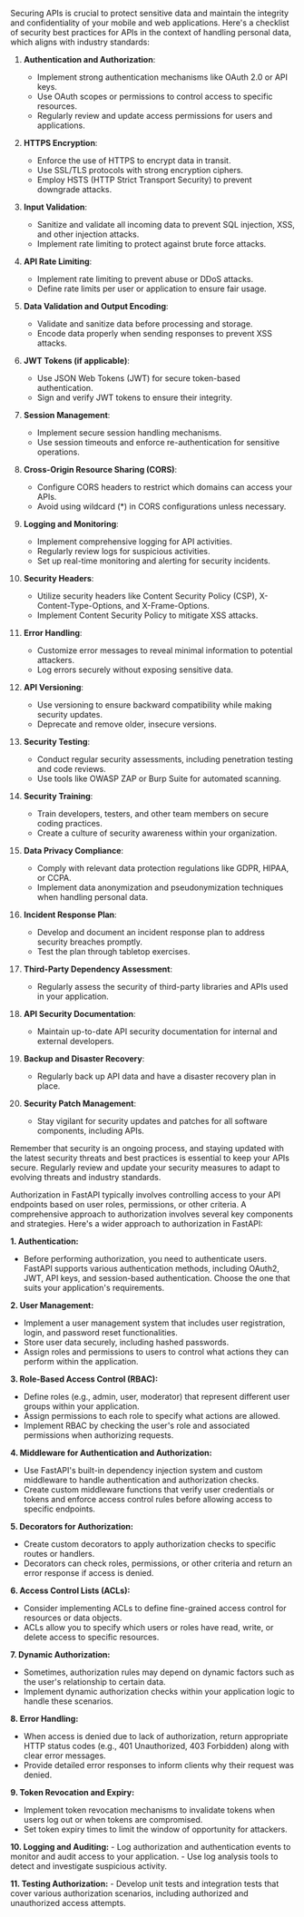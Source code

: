 Securing APIs is crucial to protect sensitive data and maintain the integrity and confidentiality of your mobile and web applications. Here's a checklist of security best practices for APIs in the context of handling personal data, which aligns with industry standards:

1. **Authentication and Authorization**:
   - Implement strong authentication mechanisms like OAuth 2.0 or API keys.
   - Use OAuth scopes or permissions to control access to specific resources.
   - Regularly review and update access permissions for users and applications.

2. **HTTPS Encryption**:
   - Enforce the use of HTTPS to encrypt data in transit.
   - Use SSL/TLS protocols with strong encryption ciphers.
   - Employ HSTS (HTTP Strict Transport Security) to prevent downgrade attacks.

3. **Input Validation**:
   - Sanitize and validate all incoming data to prevent SQL injection, XSS, and other injection attacks.
   - Implement rate limiting to protect against brute force attacks.

4. **API Rate Limiting**:
   - Implement rate limiting to prevent abuse or DDoS attacks.
   - Define rate limits per user or application to ensure fair usage.

5. **Data Validation and Output Encoding**:
   - Validate and sanitize data before processing and storage.
   - Encode data properly when sending responses to prevent XSS attacks.

6. **JWT Tokens (if applicable)**:
   - Use JSON Web Tokens (JWT) for secure token-based authentication.
   - Sign and verify JWT tokens to ensure their integrity.

7. **Session Management**:
   - Implement secure session handling mechanisms.
   - Use session timeouts and enforce re-authentication for sensitive operations.

8. **Cross-Origin Resource Sharing (CORS)**:
   - Configure CORS headers to restrict which domains can access your APIs.
   - Avoid using wildcard (*) in CORS configurations unless necessary.

9. **Logging and Monitoring**:
   - Implement comprehensive logging for API activities.
   - Regularly review logs for suspicious activities.
   - Set up real-time monitoring and alerting for security incidents.

10. **Security Headers**:
    - Utilize security headers like Content Security Policy (CSP), X-Content-Type-Options, and X-Frame-Options.
    - Implement Content Security Policy to mitigate XSS attacks.

11. **Error Handling**:
    - Customize error messages to reveal minimal information to potential attackers.
    - Log errors securely without exposing sensitive data.

12. **API Versioning**:
    - Use versioning to ensure backward compatibility while making security updates.
    - Deprecate and remove older, insecure versions.

13. **Security Testing**:
    - Conduct regular security assessments, including penetration testing and code reviews.
    - Use tools like OWASP ZAP or Burp Suite for automated scanning.

14. **Security Training**:
    - Train developers, testers, and other team members on secure coding practices.
    - Create a culture of security awareness within your organization.

15. **Data Privacy Compliance**:
    - Comply with relevant data protection regulations like GDPR, HIPAA, or CCPA.
    - Implement data anonymization and pseudonymization techniques when handling personal data.

16. **Incident Response Plan**:
    - Develop and document an incident response plan to address security breaches promptly.
    - Test the plan through tabletop exercises.

17. **Third-Party Dependency Assessment**:
    - Regularly assess the security of third-party libraries and APIs used in your application.

18. **API Security Documentation**:
    - Maintain up-to-date API security documentation for internal and external developers.

19. **Backup and Disaster Recovery**:
    - Regularly back up API data and have a disaster recovery plan in place.

20. **Security Patch Management**:
    - Stay vigilant for security updates and patches for all software components, including APIs.

Remember that security is an ongoing process, and staying updated with the latest security threats and best practices is essential to keep your APIs secure. Regularly review and update your security measures to adapt to evolving threats and industry standards.

Authorization in FastAPI typically involves controlling access to your API endpoints based on user roles, permissions, or other criteria. A comprehensive approach to authorization involves several key components and strategies. Here's a wider approach to authorization in FastAPI:

**1. Authentication:**

- Before performing authorization, you need to authenticate users. FastAPI supports various authentication methods, including OAuth2, JWT, API keys, and session-based authentication. Choose the one that suits your application's requirements.

**2. User Management:**

- Implement a user management system that includes user registration, login, and password reset functionalities.
- Store user data securely, including hashed passwords.
- Assign roles and permissions to users to control what actions they can perform within the application.

**3. Role-Based Access Control (RBAC):**

- Define roles (e.g., admin, user, moderator) that represent different user groups within your application.
- Assign permissions to each role to specify what actions are allowed.
- Implement RBAC by checking the user's role and associated permissions when authorizing requests.

**4. Middleware for Authentication and Authorization:**

- Use FastAPI's built-in dependency injection system and custom middleware to handle authentication and authorization checks.
- Create custom middleware functions that verify user credentials or tokens and enforce access control rules before allowing access to specific endpoints.

**5. Decorators for Authorization:**

- Create custom decorators to apply authorization checks to specific routes or handlers.
- Decorators can check roles, permissions, or other criteria and return an error response if access is denied.

**6. Access Control Lists (ACLs):**

- Consider implementing ACLs to define fine-grained access control for resources or data objects.
- ACLs allow you to specify which users or roles have read, write, or delete access to specific resources.

**7. Dynamic Authorization:**

- Sometimes, authorization rules may depend on dynamic factors such as the user's relationship to certain data.
- Implement dynamic authorization checks within your application logic to handle these scenarios.

**8. Error Handling:**

- When access is denied due to lack of authorization, return appropriate HTTP status codes (e.g., 401 Unauthorized, 403 Forbidden) along with clear error messages.
- Provide detailed error responses to inform clients why their request was denied.

**9. Token Revocation and Expiry:**

- Implement token revocation mechanisms to invalidate tokens when users log out or when tokens are compromised.
- Set token expiry times to limit the window of opportunity for attackers.

**10. Logging and Auditing:** - Log authorization and authentication events to monitor and audit access to your application. - Use log analysis tools to detect and investigate suspicious activity.

**11. Testing Authorization:** - Develop unit tests and integration tests that cover various authorization scenarios, including authorized and unauthorized access attempts.